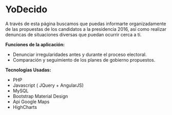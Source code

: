 # YoDecido 


A través de esta página buscamos que puedas informarte organizadamente de las propuestas de los candidatos a la presidencia 2016, así como realizar denuncas de situaciones diversas que puedan ocurrir cerca a tí.

<b>Funciones de la aplicación:</b>

- Denunciar irregularidades antes y durante el proceso electoral.
- Comparación y seguimiento de los planes de gobierno propuestos.

<b>Tecnologías Usadas:</b>

- PHP
- Javascript ( JQuery + AngularJS)
- MySQL
- Bootstrap Material Design
- Api Google Maps
- HighCharts
